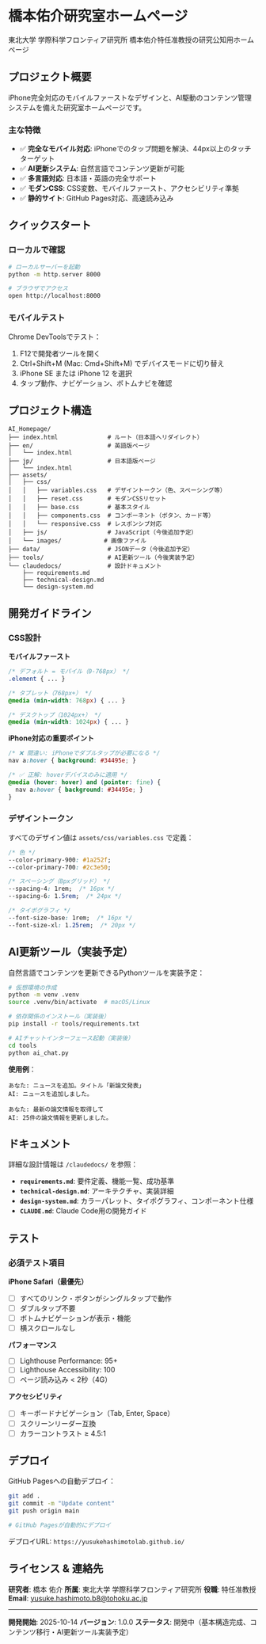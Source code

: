 # 橋本佑介研究室ホームページ

東北大学 学際科学フロンティア研究所 橋本佑介特任准教授の研究公知用ホームページ

## プロジェクト概要

iPhone完全対応のモバイルファーストなデザインと、AI駆動のコンテンツ管理システムを備えた研究室ホームページです。

### 主な特徴

- ✅ **完全なモバイル対応**: iPhoneでのタップ問題を解決、44px以上のタッチターゲット
- ✅ **AI更新システム**: 自然言語でコンテンツ更新が可能
- ✅ **多言語対応**: 日本語・英語の完全サポート
- ✅ **モダンCSS**: CSS変数、モバイルファースト、アクセシビリティ準拠
- ✅ **静的サイト**: GitHub Pages対応、高速読み込み

## クイックスタート

### ローカルで確認

```bash
# ローカルサーバーを起動
python -m http.server 8000

# ブラウザでアクセス
open http://localhost:8000
```

### モバイルテスト

Chrome DevToolsでテスト：
1. F12で開発者ツールを開く
2. Ctrl+Shift+M (Mac: Cmd+Shift+M) でデバイスモードに切り替え
3. iPhone SE または iPhone 12 を選択
4. タップ動作、ナビゲーション、ボトムナビを確認

## プロジェクト構造

```
AI_Homepage/
├── index.html              # ルート（日本語へリダイレクト）
├── en/                     # 英語版ページ
│   └── index.html
├── jp/                     # 日本語版ページ
│   └── index.html
├── assets/
│   ├── css/
│   │   ├── variables.css   # デザイントークン（色、スペーシング等）
│   │   ├── reset.css       # モダンCSSリセット
│   │   ├── base.css        # 基本スタイル
│   │   ├── components.css  # コンポーネント（ボタン、カード等）
│   │   └── responsive.css  # レスポンシブ対応
│   ├── js/                 # JavaScript（今後追加予定）
│   └── images/            # 画像ファイル
├── data/                   # JSONデータ（今後追加予定）
├── tools/                  # AI更新ツール（今後実装予定）
└── claudedocs/             # 設計ドキュメント
    ├── requirements.md
    ├── technical-design.md
    └── design-system.md
```

## 開発ガイドライン

### CSS設計

**モバイルファースト**
```css
/* デフォルト = モバイル（0-768px） */
.element { ... }

/* タブレット（768px+） */
@media (min-width: 768px) { ... }

/* デスクトップ（1024px+） */
@media (min-width: 1024px) { ... }
```

**iPhone対応の重要ポイント**
```css
/* ❌ 間違い: iPhoneでダブルタップが必要になる */
nav a:hover { background: #34495e; }

/* ✅ 正解: hoverデバイスのみに適用 */
@media (hover: hover) and (pointer: fine) {
  nav a:hover { background: #34495e; }
}
```

### デザイントークン

すべてのデザイン値は `assets/css/variables.css` で定義：

```css
/* 色 */
--color-primary-900: #1a252f;
--color-primary-700: #2c3e50;

/* スペーシング（8pxグリッド） */
--spacing-4: 1rem;  /* 16px */
--spacing-6: 1.5rem;  /* 24px */

/* タイポグラフィ */
--font-size-base: 1rem;  /* 16px */
--font-size-xl: 1.25rem;  /* 20px */
```

## AI更新ツール（実装予定）

自然言語でコンテンツを更新できるPythonツールを実装予定：

```bash
# 仮想環境の作成
python -m venv .venv
source .venv/bin/activate  # macOS/Linux

# 依存関係のインストール（実装後）
pip install -r tools/requirements.txt

# AIチャットインターフェース起動（実装後）
cd tools
python ai_chat.py
```

**使用例**：
```
あなた: ニュースを追加。タイトル「新論文発表」
AI: ニュースを追加しました。

あなた: 最新の論文情報を取得して
AI: 25件の論文情報を更新しました。
```

## ドキュメント

詳細な設計情報は `/claudedocs/` を参照：

- **`requirements.md`**: 要件定義、機能一覧、成功基準
- **`technical-design.md`**: アーキテクチャ、実装詳細
- **`design-system.md`**: カラーパレット、タイポグラフィ、コンポーネント仕様
- **`CLAUDE.md`**: Claude Code用の開発ガイド

## テスト

### 必須テスト項目

**iPhone Safari（最優先）**
- [ ] すべてのリンク・ボタンがシングルタップで動作
- [ ] ダブルタップ不要
- [ ] ボトムナビゲーションが表示・機能
- [ ] 横スクロールなし

**パフォーマンス**
- [ ] Lighthouse Performance: 95+
- [ ] Lighthouse Accessibility: 100
- [ ] ページ読み込み < 2秒（4G）

**アクセシビリティ**
- [ ] キーボードナビゲーション（Tab, Enter, Space）
- [ ] スクリーンリーダー互換
- [ ] カラーコントラスト ≥ 4.5:1

## デプロイ

GitHub Pagesへの自動デプロイ：

```bash
git add .
git commit -m "Update content"
git push origin main

# GitHub Pagesが自動的にデプロイ
```

デプロイURL: `https://yusukehashimotolab.github.io/`

## ライセンス & 連絡先

**研究者**: 橋本 佑介
**所属**: 東北大学 学際科学フロンティア研究所
**役職**: 特任准教授
**Email**: yusuke.hashimoto.b8@tohoku.ac.jp

---

**開発開始**: 2025-10-14
**バージョン**: 1.0.0
**ステータス**: 開発中（基本構造完成、コンテンツ移行・AI更新ツール実装予定）
